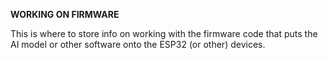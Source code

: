 **WORKING ON FIRMWARE**

This is where to store info on working with the firmware code that puts the AI model or other software onto the ESP32 (or other) devices.
